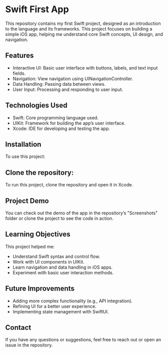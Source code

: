 # Swift First App
This repository contains my first Swift project, designed as an introduction to the language and its frameworks. This project focuses on building a simple iOS app, helping me understand core Swift concepts, UI design, and navigation.

## Features
- Interactive UI: Basic user interface with buttons, labels, and text input fields.
- Navigation: View navigation using UINavigationController.
- Data Handling: Passing data between views.
- User Input: Processing and responding to user input.

## Technologies Used
- Swift: Core programming language used.
- UIKit: Framework for building the app’s user interface.
- Xcode: IDE for developing and testing the app.

## Installation
To use this project:

## Clone the repository:
To run this project, clone the repository and open it in Xcode.

## Project Demo
You can check out the demo of the app in the repository’s "Screenshots" folder or clone the project to see the code in action.

## Learning Objectives
This project helped me:

- Understand Swift syntax and control flow.
- Work with UI components in UIKit.
- Learn navigation and data handling in iOS apps.
- Experiment with basic user interaction methods.

## Future Improvements
- Adding more complex functionality (e.g., API integration).
- Refining UI for a better user experience.
- Implementing state management with SwiftUI.

## Contact
If you have any questions or suggestions, feel free to reach out or open an issue in the repository.

